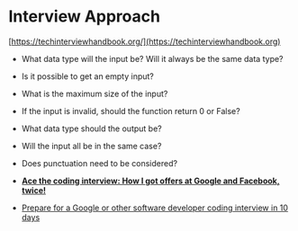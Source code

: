 # Interview Approach

[https://techinterviewhandbook.org/](https://techinterviewhandbook.org)

* What data type will the input be? Will it always be the same data type?
* Is it possible to get an empty input?
* What is the maximum size of the input?
* If the input is invalid, should the function return 0 or False?
* What data type should the output be?
* Will the input all be in the same case?
* Does punctuation need to be considered?



* ****[**Ace the coding interview: How I got offers at Google and Facebook, twice!**](https://mjbleong.medium.com/ace-the-coding-interview-how-i-got-offers-at-google-and-facebook-twice-d5083fcca17d)****
* [Prepare for a Google or other software developer coding interview in 10 days](https://levelup.gitconnected.com/prepare-for-a-google-or-other-software-developer-coding-interview-in-10-days-44f3d488f7ea)
